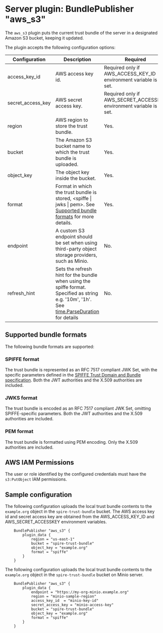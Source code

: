 # Server plugin: BundlePublisher "aws_s3"

The `aws_s3` plugin puts the current trust bundle of the server in a designated
Amazon S3 bucket, keeping it updated.

The plugin accepts the following configuration options:

| Configuration     | Description                                                                                                                                                                          | Required                                                               | Default                                             |
|-------------------|--------------------------------------------------------------------------------------------------------------------------------------------------------------------------------------|------------------------------------------------------------------------|-----------------------------------------------------|
| access_key_id     | AWS access key id.                                                                                                                                                                   | Required only if AWS_ACCESS_KEY_ID environment variable is not set.    | Value of AWS_ACCESS_KEY_ID environment variable.    |
| secret_access_key | AWS secret access key.                                                                                                                                                               | Required only if AWS_SECRET_ACCESSKEY environment variable is not set. | Value of AWS_SECRET_ACCESSKEY environment variable. |
| region            | AWS region to store the trust bundle.                                                                                                                                                | Yes.                                                                   |                                                     |
| bucket            | The Amazon S3 bucket name to which the trust bundle is uploaded.                                                                                                                     | Yes.                                                                   |                                                     |
| object_key        | The object key inside the bucket.                                                                                                                                                    | Yes.                                                                   |                                                     |
| format            | Format in which the trust bundle is stored, &lt;spiffe &vert; jwks &vert; pem&gt;. See [Supported bundle formats](#supported-bundle-formats) for more details.                       | Yes.                                                                   |                                                     |
| endpoint          | A custom S3 endpoint should be set when using third-party object storage providers, such as Minio.                                                                                   | No.                                                                    |                                                     |
| refresh_hint      | Sets the refresh hint for the bundle when using the spiffe format. Specified as string e.g. '10m', '1h'. See [time.ParseDuration](https://pkg.go.dev/time#ParseDuration) for details | No.                                                                    |                                                     |

## Supported bundle formats

The following bundle formats are supported:

### SPIFFE format

The trust bundle is represented as an RFC 7517 compliant JWK Set, with the specific parameters defined in the [SPIFFE Trust Domain and Bundle specification](https://github.com/spiffe/spiffe/blob/main/standards/SPIFFE_Trust_Domain_and_Bundle.md#4-spiffe-bundle-format). Both the JWT authorities and the X.509 authorities are included.

### JWKS format

The trust bundle is encoded as an RFC 7517 compliant JWK Set, omitting SPIFFE-specific parameters. Both the JWT authorities and the X.509 authorities are included.

### PEM format

The trust bundle is formatted using PEM encoding. Only the X.509 authorities are included.

## AWS IAM Permissions

The user or role identified by the configured credentials must have the `s3:PutObject` IAM permissions.

## Sample configuration

The following configuration uploads the local trust bundle contents to the `example.org` object in the `spire-trust-bundle` bucket. The AWS access key id and secret access key are obtained from the AWS_ACCESS_KEY_ID and AWS_SECRET_ACCESSKEY environment variables.

```hcl
    BundlePublisher "aws_s3" {
        plugin_data {
            region = "us-east-1"
            bucket = "spire-trust-bundle"
            object_key = "example.org"
            format = "spiffe"
        }
    }
```

The following configuration uploads the local trust bundle contents to the `example.org` object in the `spire-trust-bundle` bucket on Minio server.

```hcl
    BundlePublisher "aws_s3" {
        plugin_data {
            endpoint = "https://my-org-minio.example.org"
            region = "minio-sample-region"
            access_key_id  = "minio-key-id"
            secret_access_key = "minio-access-key"
            bucket = "spire-trust-bundle"
            object_key = "example.org"
            format = "spiffe"
        }
    }
```

